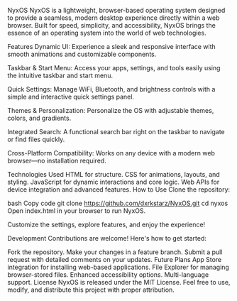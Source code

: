 NyxOS
NyxOS is a lightweight, browser-based operating system designed to provide a seamless, modern desktop experience directly within a web browser. Built for speed, simplicity, and accessibility, NyxOS brings the essence of an operating system into the world of web technologies.

Features
Dynamic UI:
Experience a sleek and responsive interface with smooth animations and customizable components.

Taskbar & Start Menu:
Access your apps, settings, and tools easily using the intuitive taskbar and start menu.

Quick Settings:
Manage WiFi, Bluetooth, and brightness controls with a simple and interactive quick settings panel.

Themes & Personalization:
Personalize the OS with adjustable themes, colors, and gradients.

Integrated Search:
A functional search bar right on the taskbar to navigate or find files quickly.

Cross-Platform Compatibility:
Works on any device with a modern web browser—no installation required.

Technologies Used
HTML for structure.
CSS for animations, layouts, and styling.
JavaScript for dynamic interactions and core logic.
Web APIs for device integration and advanced features.
How to Use
Clone the repository:

bash
Copy code
git clone https://github.com/dxrkstarz/NyxOS.git
cd nyxos
Open index.html in your browser to run NyxOS.

Customize the settings, explore features, and enjoy the experience!

Development
Contributions are welcome! Here's how to get started:

Fork the repository.
Make your changes in a feature branch.
Submit a pull request with detailed comments on your updates.
Future Plans
App Store integration for installing web-based applications.
File Explorer for managing browser-stored files.
Enhanced accessibility options.
Multi-language support.
License
NyxOS is released under the MIT License. Feel free to use, modify, and distribute this project with proper attribution.
